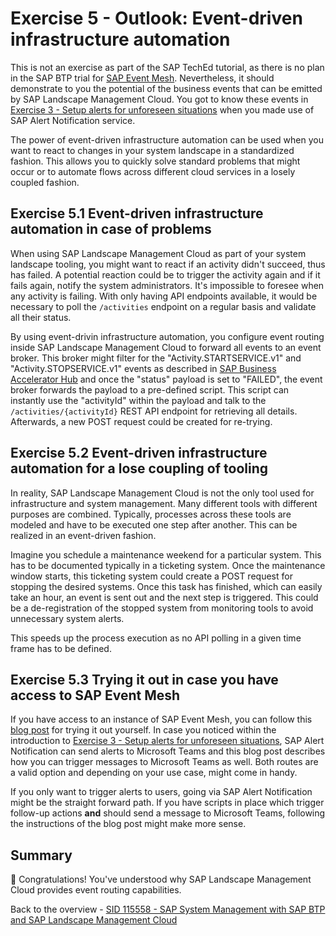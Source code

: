 # Exercise 5 - Outlook: Event-driven infrastructure automation

This is not an exercise as part of the SAP TechEd tutorial, as there is no plan in the SAP BTP trial for [SAP Event Mesh](https://discovery-center.cloud.sap/serviceCatalog/event-mesh?region=all). Nevertheless, it should demonstrate to you the potential of the business events that can be emitted by SAP Landscape Management Cloud. You got to know these events in [Exercise 3 - Setup alerts for unforeseen situations](../ex3/README.md) when you made use of SAP Alert Notification service. 

The power of event-driven infrastructure automation can be used when you want to react to changes in your system landscape in a standardized fashion. This allows you to quickly solve standard problems that might occur or to automate flows across different cloud services in a losely coupled fashion.

## Exercise 5.1 Event-driven infrastructure automation in case of problems

When using SAP Landscape Management Cloud as part of your system landscape tooling, you might want to react if an activity didn't succeed, thus has failed. A potential reaction could be to trigger the activity again and if it fails again, notify the system administrators. It's impossible to foresee when any activity is failing. With only having API endpoints available, it would be necessary to poll the `/activities` endpoint on a regular basis and validate all their status.

By using event-drivin infrastructure automation, you configure event routing inside SAP Landscape Management Cloud to forward all events to an event broker. This broker might filter for the "Activity.STARTSERVICE.v1" and "Activity.STOPSERVICE.v1" events as described in [SAP Business Accelerator Hub](https://api.sap.com/event/OperationEvents/resource) and once the "status" payload is set to "FAILED", the event broker forwards the payload to a pre-defined script. This script can instantly use the "activityId" within the payload and talk to the `/activities/{activityId}` REST API endpoint for retrieving all details. Afterwards, a new POST request could be created for re-trying. 

## Exercise 5.2 Event-driven infrastructure automation for a lose coupling of tooling

In reality, SAP Landscape Management Cloud is not the only tool used for infrastructure and system management. Many different tools with different purposes are combined. Typically, processes across these tools are modeled and have to be executed one step after another. This can be realized in an event-driven fashion.

Imagine you schedule a maintenance weekend for a particular system. This has to be documented typically in a ticketing system. Once the maintenance window starts, this ticketing system could create a POST request for stopping the desired systems. Once this task has finished, which can easily take an hour, an event is sent out and the next step is triggered. This could be a de-registration of the stopped system from monitoring tools to avoid unnecessary system alerts. 

This speeds up the process execution as no API polling in a given time frame has to be defined.

## Exercise 5.3 Trying it out in case you have access to SAP Event Mesh

If you have access to an instance of SAP Event Mesh, you can follow this [blog post](https://blogs.sap.com/2023/07/10/sap-landscape-management-cloud-lama-cloud-event-routing-and-posting-to-ms-teams/) for trying it out yourself. In case you noticed within the introduction to [Exercise 3 - Setup alerts for unforeseen situations](../ex3/README.md), SAP Alert Notification can send alerts to Microsoft Teams and this blog post describes how you can trigger messages to Microsoft Teams as well. Both routes are a valid option and depending on your use case, might come in handy.

If you only want to trigger alerts to users, going via SAP Alert Notification might be the straight forward path. If you have scripts in place which trigger follow-up actions **and** should send a message to Microsoft Teams, following the instructions of the blog post might make more sense. 


## Summary

🎉 Congratulations! You've understood why SAP Landscape Management Cloud provides event routing capabilities.

Back to the overview - [SID 115558 - SAP System Management with SAP BTP and SAP Landscape Management Cloud](https://github.com/SAP-samples/teched2023-XP287v/tree/main)
